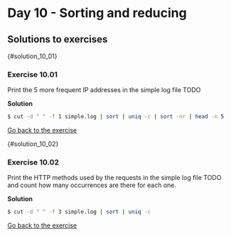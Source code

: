 # Day 10 - Sorting and reducing

## Solutions to exercises

{#solution_10_01}
### Exercise 10.01
Print the 5 more frequent IP addresses in the simple log file TODO

**Solution**
``` sh
$ cut -d " " -f 1 simple.log | sort | uniq -c | sort -nr | head -n 5
```

[Go back to the exercise](#exercise_10_01)

{#solution_10_02}
### Exercise 10.02
Print the HTTP methods used by the requests in the simple log file TODO and count how many occurrences are there for each one.

**Solution**
``` sh
$ cut -d " " -f 3 simple.log | sort | uniq -c
```

[Go back to the exercise](#exercise_10_02)

